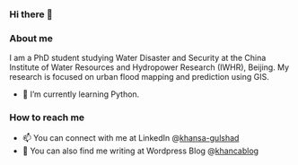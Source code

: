 ### Hi there 👋 
### About me
I am a PhD student studying Water Disaster and Security at the China Institute of Water Resources and Hydropower Research (IWHR), Beijing. My research is focused on urban flood mapping and prediction using GIS.
- 🌱 I’m currently learning Python. 
### How to reach me
- 📫 You can connect with me at LinkedIn @[khansa-gulshad](https://www.linkedin.com/in/khansa-gulshad/)
- 📝 You can also find me writing at Wordpress Blog @[khancablog](https://khancablog.wordpress.com)


